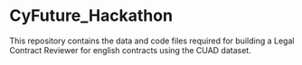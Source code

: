 # CyFuture_Hackathon
This repository contains the data and code files required for building a Legal Contract Reviewer for english contracts using the CUAD dataset.

